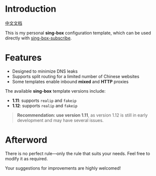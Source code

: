 # Introduction
[中文文档](https://github.com/Fdulo/Sing-Box-config_template/blob/main/README_ZH-CN.md)

This is my personal **sing-box** configuration template, which can be used directly with [sing-box-subscribe](https://github.com/Toperlock/sing-box-subscribe).

# Features

- Designed to minimize DNS leaks
- Supports split routing for a limited number of Chinese websites
- Some templates enable inbound **mixed** and **HTTP** proxies

The available **sing-box** template versions include:
- **1.11**: supports `realip` and `fakeip`
- **1.12**: supports `realip` and `fakeip`  

>**Recommendation: use version 1.11**, as version 1.12 is still in early development and may have several issues.

# Afterword

There is no perfect rule—only the rule that suits your needs. Feel free to modify it as required.

Your suggestions for improvements are highly welcomed!
